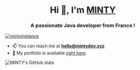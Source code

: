 <h1 align="center">Hi 👋, I'm <a href="https://mintydev.xyz" target="blank">MINTY</a></h1>
<h3 align="center">A passionate Java developer from France !</h3>

<p align="left"> <a href="https://twitter.com/mintyinstance" target="blank"><img src="https://img.shields.io/twitter/follow/mintyinstance?logo=twitter&style=for-the-badge" alt="mintyinstance" /></a> </p>

- 📫 You can reach me at **hello@mintydev.xyz**
- 🌟 My portfolio is available <a href="https://mintydev.xyz" target="blank">right here</a>

![MINTY's GitHub stats](https://github-readme-stats.vercel.app/api?username=MINTYdv&show_icons=true)

